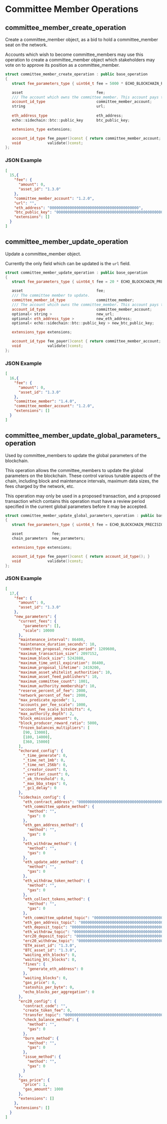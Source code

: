 # Committee Member Operations

## committee_member_create_operation

Create a committee_member object, as a bid to hold a committee_member seat on the network.

Accounts which wish to become committee_members may use this operation to create a committee_member object which stakeholders may vote on to approve its position as a committee_member.

```cpp
struct committee_member_create_operation : public base_operation
{
   struct fee_parameters_type { uint64_t fee = 5000 * ECHO_BLOCKCHAIN_PRECISION; };

   asset                                 fee;
   /// The account which owns the committee_member. This account pays the fee for this operation.
   account_id_type                       committee_member_account;
   string                                url;
   
   eth_address_type                      eth_address;
   echo::sidechain::btc::public_key      btc_public_key;

   extensions_type extensions;

   account_id_type fee_payer()const { return committee_member_account; }
   void            validate()const;
};
```

### JSON Example

```json
[
  15,{
    "fee": {
      "amount": 0,
      "asset_id": "1.3.0"
    },
    "committee_member_account": "1.2.0",
    "url": "",
    "eth_address": "0000000000000000000000000000000000000000",
    "btc_public_key": "000000000000000000000000000000000000000000000000000000000000000000",
    "extensions": []
  }
]
```

## committee_member_update_operation

Update a committee_member object.

Currently the only field which can be updated is the `url` field.

```cpp
struct committee_member_update_operation : public base_operation
{
   struct fee_parameters_type { uint64_t fee = 20 * ECHO_BLOCKCHAIN_PRECISION; };

   asset                                 fee;
   /// The committee member to update.
   committee_member_id_type              committee_member;
   /// The account which owns the committee_member. This account pays the fee for this operation.
   account_id_type                       committee_member_account;
   optional< string >                    new_url;
   optional< eth_address_type >          new_eth_address;
   optional< echo::sidechain::btc::public_key > new_btc_public_key;

   extensions_type extensions;

   account_id_type fee_payer()const { return committee_member_account; }
   void            validate()const;
};
```

### JSON Example

```json
[
  16,{
    "fee": {
      "amount": 0,
      "asset_id": "1.3.0"
    },
    "committee_member": "1.4.0",
    "committee_member_account": "1.2.0",
    "extensions": []
  }
]
```

## committee_member_update_global_parameters_operation

Used by committee_members to update the global parameters of the blockchain.

This operation allows the committee_members to update the global parameters on the blockchain. These control various tunable aspects of the chain, including block and maintenance intervals, maximum data sizes, the fees charged by the network, etc.

This operation may only be used in a proposed transaction, and a proposed transaction which contains this operation must have a review period specified in the current global parameters before it may be accepted.

```cpp
struct committee_member_update_global_parameters_operation : public base_operation
{
   struct fee_parameters_type { uint64_t fee = ECHO_BLOCKCHAIN_PRECISION; };

   asset             fee;
   chain_parameters  new_parameters;

   extensions_type extensions;

   account_id_type fee_payer()const { return account_id_type(); }
   void            validate()const;
};
```

### JSON Example

```json
[
  17,{
    "fee": {
      "amount": 0,
      "asset_id": "1.3.0"
    },
    "new_parameters": {
      "current_fees": {
        "parameters": [],
        "scale": 10000
      },
      "maintenance_interval": 86400,
      "maintenance_duration_seconds": 10,
      "committee_proposal_review_period": 1209600,
      "maximum_transaction_size": 2097152,
      "maximum_block_size": 5242880,
      "maximum_time_until_expiration": 86400,
      "maximum_proposal_lifetime": 2419200,
      "maximum_asset_whitelist_authorities": 10,
      "maximum_asset_feed_publishers": 10,
      "maximum_committee_count": 1001,
      "maximum_authority_membership": 10,
      "reserve_percent_of_fee": 2000,
      "network_percent_of_fee": 2000,
      "max_predicate_opcode": 1,
      "accounts_per_fee_scale": 1000,
      "account_fee_scale_bitshifts": 4,
      "max_authority_depth": 2,
      "block_emission_amount": 0,
      "block_producer_reward_ratio": 5000,
      "frozen_balances_multipliers": [
        [90, 13000],
        [180, 14000],
        [360, 15000]
      ],
      "echorand_config": {
        "_time_generate": 0,
        "_time_net_1mb": 0,
        "_time_net_256b": 0,
        "_creator_count": 0,
        "_verifier_count": 0,
        "_ok_threshold": 0,
        "_max_bba_steps": 0,
        "_gc1_delay": 0
      },
      "sidechain_config": {
        "eth_contract_address": "0000000000000000000000000000000000000000",
        "eth_committee_update_method": {
          "method": "",
          "gas": 0
        },
        "eth_gen_address_method": {
          "method": "",
          "gas": 0
        },
        "eth_withdraw_method": {
          "method": "",
          "gas": 0
        },
        "eth_update_addr_method": {
          "method": "",
          "gas": 0
        },
        "eth_withdraw_token_method": {
          "method": "",
          "gas": 0
        },
        "eth_collect_tokens_method": {
          "method": "",
          "gas": 0
        },
        "eth_committee_updated_topic": "0000000000000000000000000000000000000000000000000000000000000000",
        "eth_gen_address_topic": "0000000000000000000000000000000000000000000000000000000000000000",
        "eth_deposit_topic": "0000000000000000000000000000000000000000000000000000000000000000",
        "eth_withdraw_topic": "0000000000000000000000000000000000000000000000000000000000000000",
        "erc20_deposit_topic": "0000000000000000000000000000000000000000000000000000000000000000",
        "erc20_withdraw_topic": "0000000000000000000000000000000000000000000000000000000000000000",
        "ETH_asset_id": "1.3.0",
        "BTC_asset_id": "1.3.0",
        "waiting_eth_blocks": 0,
        "waiting_btc_blocks": 0,
        "fines": {
          "generate_eth_address": 0
        },
        "waiting_blocks": 0,
        "gas_price": 0,
        "satoshis_per_byte": 0,
        "echo_blocks_per_aggregation": 0
      },
      "erc20_config": {
        "contract_code": "",
        "create_token_fee": 0,
        "transfer_topic": "0000000000000000000000000000000000000000000000000000000000000000",
        "check_balance_method": {
          "method": "",
          "gas": 0
        },
        "burn_method": {
          "method": "",
          "gas": 0
        },
        "issue_method": {
          "method": "",
          "gas": 0
        }
      },
      "gas_price": {
        "price": 1,
        "gas_amount": 1000
      },
      "extensions": []
    },
    "extensions": []
  }
]
```